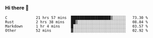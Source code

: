 ### Hi there 👋

<!--
**WShiBin/WShiBin** is a ✨ _special_ ✨ repository because its `README.md` (this file) appears on your GitHub profile.

Here are some ideas to get you started:

- 🔭 I’m currently working on ...
- 🌱 I’m currently learning ...
- 👯 I’m looking to collaborate on ...
- 🤔 I’m looking for help with ...
- 💬 Ask me about ...
- 📫 How to reach me: ...
- 😄 Pronouns: ...
- ⚡ Fun fact: ...
-->

<!--START_SECTION:waka-->

```text
C             21 hrs 57 mins  ██████████████████▒░░░░░░   73.30 %
Rust          2 hrs 38 mins   ██▒░░░░░░░░░░░░░░░░░░░░░░   08.84 %
Markdown      1 hr 4 mins     █░░░░░░░░░░░░░░░░░░░░░░░░   03.57 %
Other         52 mins         ▓░░░░░░░░░░░░░░░░░░░░░░░░   02.92 %
```

<!--END_SECTION:waka-->
